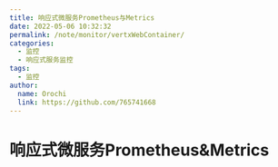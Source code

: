 ```yaml
---
title: 响应式微服务Prometheus与Metrics
date: 2022-05-06 10:32:32
permalink: /note/monitor/vertxWebContainer/
categories:
  - 监控
  - 响应式服务监控
tags:
  - 监控
author: 
  name: Orochi
  link: https://github.com/765741668
---
```

# 响应式微服务Prometheus&Metrics
